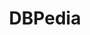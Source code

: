 ---
schema: default
title: DBPedia
organization: Unitn
notes: >-
  The DBpedia ontology provides the classes and properties used in the DBpedia
  data set. @en
resources:
  - name: DBPedia.UAN.owl
    url: >-
      http://git.knowdive.disi.unitn.it:8080/knowledge/LiveKnowledge/SREP/commonsense/raw/master/DBPedia.UAN.owl
    format: rdf
license: 'https://creativecommons.org/licenses/by/4.0/'
category:
  - Digital University
maintainer: ''
maintainer_email: ''
tags: ''
---